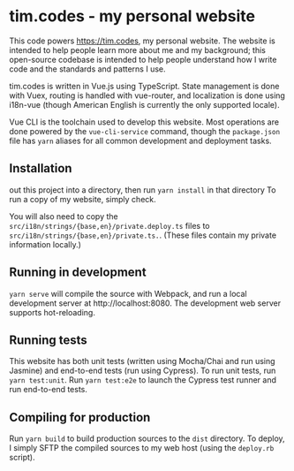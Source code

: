 # tim.codes - my personal website

This code powers https://tim.codes, my personal website. The website is intended
to help people learn more about me and my background; this open-source codebase
is intended to help people understand how I write code and the standards and
patterns I use.

tim.codes is written in Vue.js using TypeScript. State management is done with
Vuex, routing is handled with vue-router, and localization is done using 
i18n-vue (though American English is currently the only supported locale).

Vue CLI is the toolchain used to develop this website. Most operations are done
powered by the `vue-cli-service` command, though the `package.json` file has
`yarn` aliases for all common development and deployment tasks.

## Installation
 out this project into a directory,
then run `yarn install` in that directory
To run a copy of my website, simply check.

You will also need to copy the `src/i18n/strings/{base,en}/private.deploy.ts`
files to `src/i18n/strings/{base,en}/private.ts.`. (These files contain my
private information locally.)

## Running in development

`yarn serve` will compile the source with Webpack, and run a local development
server at http://localhost:8080. The development web server supports 
hot-reloading.

## Running tests

This website has both unit tests (written using Mocha/Chai and run using
Jasmine) and end-to-end tests (run using Cypress). To run unit tests, run
`yarn test:unit`. Run `yarn test:e2e` to launch the Cypress test runner and run 
end-to-end tests.

## Compiling for production

Run `yarn build` to build production sources to the `dist` directory. To deploy,
I simply SFTP the compiled sources to my web host (using the `deploy.rb` 
script).
